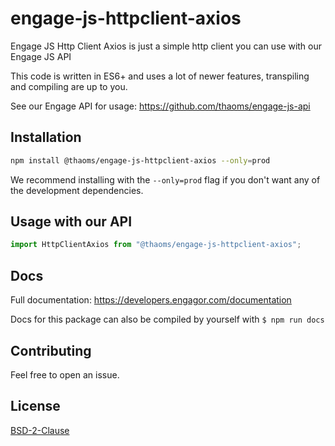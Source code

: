 # engage-js-httpclient-axios

Engage JS Http Client Axios is just a simple http client you can  use with our Engage JS API

This code is written in ES6+ and uses a lot of newer features, transpiling and compiling are up to you.

See our Engage API for usage:
https://github.com/thaoms/engage-js-api 

## Installation

```bash
npm install @thaoms/engage-js-httpclient-axios --only=prod
```

We recommend installing with the `--only=prod` flag if you don't want any of the development dependencies.

## Usage with our API

```javascript
import HttpClientAxios from "@thaoms/engage-js-httpclient-axios";
```

## Docs
Full documentation:
https://developers.engagor.com/documentation

Docs for this package can also be compiled by yourself with `$ npm run docs `

## Contributing
Feel free to open an issue.

## License
[BSD-2-Clause](LICENSE)
